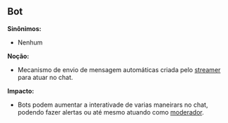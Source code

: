 ## Bot

**Sinônimos:**
* Nenhum

**Noção:** 
* Mecanismo de envio de mensagem automáticas criada pelo [streamer](Streamer) para atuar no chat.

**Impacto:**
* Bots podem aumentar a interativade de varias maneirars no chat, podendo fazer alertas ou até mesmo atuando como [moderador](Moderador). 